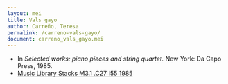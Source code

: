 ```yaml
---
layout: mei
title: Vals gayo
author: Carreño, Teresa
permalink: /carreno-vals-gayo/
document: carreno_vals_gayo.mei
---
```


- In *Selected works: piano pieces and string quartet.* New York: Da Capo Press, 1985.
- <a href="https://tufts-primo.hosted.exlibrisgroup.com/primo-explore/fulldisplay?docid=01TUN_ALMA21106777390003851&context=L&vid=01TUN&lang=en_US&search_scope=EVERYTHING&adaptor=Local%20Search%20Engine&tab=everything&query=any,contains,Selected%20works%20:%20piano%20pieces%20and%20string%20quartet%20Carreno&sortby=rank&offset=0" target="_blank">Music Library Stacks M3.1 .C27 I55 1985</a>
